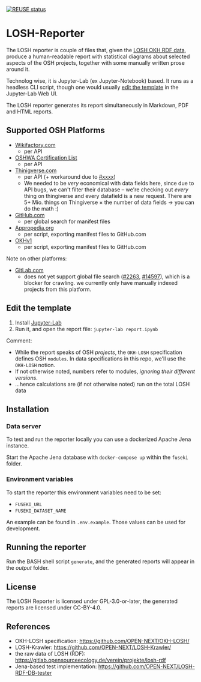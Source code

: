 <!--
SPDX-FileCopyrightText: 2022 Martin Haeuer <martin.haeuer@ose-germany.de>
SPDX-FileCopyrightText: 2022 Nicolas Traeder <nicolas@konek.to>
SPDX-FileCopyrightText: 2022 Robin Vobruba <hoijui.quaero@gmail.com>

SPDX-License-Identifier: CC0-1.0
-->

[![REUSE status](
    https://api.reuse.software/badge/github.com/OPEN-NEXT/LOSH-Reporter)](
    https://api.reuse.software/info/github.com/OPEN-NEXT/LOSH-Reporter)

# LOSH-Reporter

The LOSH reporter is couple of files that,
given the [LOSH OKH RDF data](https://gitlab.opensourceecology.de/verein/projekte/losh-rdf/),
produce a human-readable report
with statistical diagrams about selected aspects of the OSH projects,
together with some manually written prose around it.

Technolog wise,
it is Jupyter-Lab (ex Jupyter-Notebook) based.
It runs as a headless CLI script,
though one would usually [edit the template](#edit-the-template)
in the Jupyter-Lab Web UI.

The LOSH reporter generates its report
simultaneously in Markdown, PDF and HTML reports.

## Supported OSH Platforms

- [Wikifactory.com](https://wikifactory.com/)
  - per API
- [OSHWA Certification List](https://certification.oshwa.org/list.html)
  - per API
- [Thinigverse.com](thingiverse.com)
  - per API (+ workaround due to [#xxxx](URL-TO-TICKET))
  - We needed to be _very_ economical with data fields here,
    since due to API bugs,
    we can't filter their database –
    we're checking out _every_ thing on thingiverse
    and every datafield is a new request.
    There are 5+ Mio. things on Thingiverse
    × the number of data fields
    → you can do the math :)
- [GitHub.com](https://github.com/)
  - per global search for manifest files
- [Appropedia.org](https://appropedia.org/)
  - per script, exporting manifest files to GitHub.com
- [OKHv1](https://www.internetofproduction.org/open-know-how)
  - per script, exporting manifest files to GitHub.com

Note on other platforms:

- [GitLab.com](https://gitlab.com/)
  - does not yet support global file search
    ([#2263](https://forum.gitlab.com/t/search-code-across-all-projects/2263),
    [#14597](https://gitlab.com/gitlab-org/gitlab-foss/-/issues/14597)),
    which is a blocker for crawling.
    we currently only have manually indexed projects from this platform.

## Edit the template

1. Install [Jupyter-Lab](https://jupyter.org/)
2. Run it, and open the report file: `jupyter-lab report.ipynb`

Comment:

- While the report speaks of OSH _projects_,
  the `OKH-LOSH` specification defines OSH `modules`.
  In data specifications in this repo,
  we'll use the `OKH-LOSH` notion.
- If not otherwise noted, numbers refer to modules,
  _ignoring their different versions_.
- …hence calculations are (if not otherwise noted) run on the total LOSH data

## Installation

### Data server

To test and run the reporter locally
you can use a dockerized Apache Jena instance.

Start the Apache Jena database with `docker-compose up` within the `fuseki` folder.

### Environment variables

To start the reporter this environment variables need to be set:

- `FUSEKI_URL`
- `FUSEKI_DATASET_NAME`

An example can be found in `.env.example`.
Those values can be used for development.

## Running the reporter

Run the BASH shell script `generate`,
and the generated reports will appear in the _output_ folder.

## License

The LOSH Reporter is licensed under GPL-3.0-or-later,
the generated reports are licensed under CC-BY-4.0.

## References

- OKH-LOSH specification: <https://github.com/OPEN-NEXT/OKH-LOSH/>
- LOSH-Krawler: <https://github.com/OPEN-NEXT/LOSH-Krawler/>
- the raw data of LOSH (RDF): <https://gitlab.opensourceecology.de/verein/projekte/losh-rdf>
- Jena-based test implementation: <https://github.com/OPEN-NEXT/LOSH-RDF-DB-tester>
